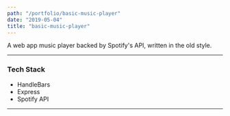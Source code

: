 ```yaml
---
path: "/portfolio/basic-music-player"
date: "2019-05-04"
title: "basic-music-player"
---
```


A web app music player backed by Spotify's API, written in the old style.

---

### Tech Stack

- HandleBars
- Express
- Spotify API

---